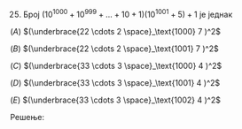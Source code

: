 25. Број $\bigl( 10^{1000} + 10^{999} + \dots + 10 + 1 \bigr)\bigl(10^{1001} + 5 \bigr) + 1$ је једнак

$\bigl(A\bigr)$ $(\underbrace{22 \cdots 2 \space}_\text{1000} 7 )^2$

$\bigl(B\bigr)$ $(\underbrace{22 \cdots 2 \space}_\text{1001} 7 )^2$

$\bigl(C\bigr)$ $(\underbrace{33 \cdots 3 \space}_\text{1000} 4 )^2$

$\bigl(D\bigr)$ $(\underbrace{33 \cdots 3 \space}_\text{1001} 4 )^2$

$\bigl(E\bigr)$ $(\underbrace{33 \cdots 3 \space}_\text{1002} 4 )^2$

Решење: